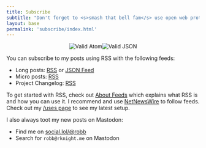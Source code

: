```yaml
---
title: Subscribe
subtitle: "Don't forget to <s>smash that bell fam</s> use open web protocols to get the latest updates"
layout: base
permalink: 'subscribe/index.html'
---
```


<div style="display: flex; align-items: center; justify-content: center;">
    <img src="/assets/img/valid-atom.png" alt="Valid Atom">
    <img src="/assets/img/valid-json.png" alt="Valid JSON">
</div>

You can subscribe to my posts using RSS with the following feeds:

- Long posts: [RSS](/feed.xml) or [JSON Feed](/feed.json)
- Micro posts: [RSS](https://social.lol/@robb.rss)
- Project Changelog: [RSS](/changelog.xml)

To get started with RSS, check out [About Feeds](https://aboutfeeds.com) which explains what RSS is and how you can use it. I recommend and use [NetNewsWire](https://netnewswire.com/) to follow feeds. Check out my [/uses page](/uses) to see my latest setup.

I also always toot my new posts on Mastodon:

- Find me on [social.lol/@robb](https://social.lol/@robb)
- Search for `robb@rknight.me` on Mastodon

